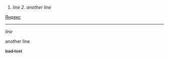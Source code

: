 1. _line 2.
another line_

[Яндекс](https://www.yandex.ru)

---
*line*

another line

~~bad text~~


 

